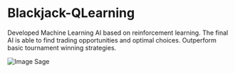 # Blackjack-QLearning
Developed Machine Learning AI based on reinforcement learning. The final AI is able to find trading opportunities and optimal choices. Outperform basic tournament winning strategies.

![Image Sage](https://github.com/wlambert01/Blackjack-AI/blob/master/docs/gif_blackjack.gif)
